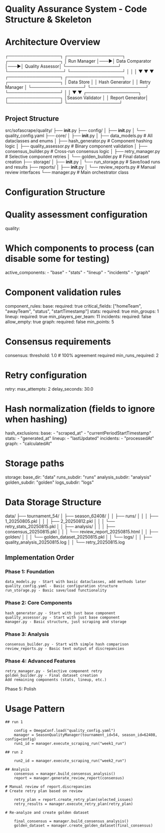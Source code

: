 # Quality Assurance System - Code Structure & Skeleton

# Architecture Overview 
┌─────────────────┐    ┌──────────────────┐    ┌─────────────────┐
│   Run Manager   │───▶│  Data Comparator │───▶│ Quality Assessor│
└─────────────────┘    └──────────────────┘    └─────────────────┘
         │                        │                       │
         ▼                        ▼                       ▼
┌─────────────────┐    ┌──────────────────┐    ┌─────────────────┐
│   Data Store    │    │   Hash Generator │    │  Retry Manager  │
└─────────────────┘    └──────────────────┘    └─────────────────┘
         │                                               │
         ▼                                               ▼
┌─────────────────┐                            ┌─────────────────┐
│Season Validator │                            │ Report Generator│
└─────────────────┘                            └─────────────────┘

## Project Structure
src/sofascrape/quality/
├── __init__.py
├── config/
│   ├── __init__.py
│   └── quality_config.yaml
├── core/
│   ├── __init__.py
│   ├── data_models.py      # All dataclasses and enums
│   ├── hash_generator.py   # Component hashing logic
│   ├── quality_assessor.py # Binary component validation
│   ├── consensus_builder.py # Cross-run consensus logic
│   ├── retry_manager.py    # Selective component retries
│   └── golden_builder.py   # Final dataset creation
├── storage/
│   ├── __init__.py
│   └── run_storage.py      # Save/load runs and results
├── reports/
│   ├── __init__.py
│   └── review_reports.py   # Manual review interfaces
└── manager.py              # Main orchestrator class


# Configuration Structure
# Quality assessment configuration
quality:
  # Which components to process (can disable some for testing)
  active_components:
    - "base"
    - "stats" 
    - "lineup"
    - "incidents"
    - "graph"

  # Component validation rules
  component_rules:
    base:
      required: true
      critical_fields: ["homeTeam", "awayTeam", "status", "startTimestamp"]
    stats:
      required: true
      min_groups: 1
    lineup:
      required: true
      min_players_per_team: 11
    incidents:
      required: false
      allow_empty: true
    graph:
      required: false
      min_points: 5

  # Consensus requirements
  consensus:
    threshold: 1.0  # 100% agreement required
    min_runs_required: 2

  # Retry configuration
  retry:
    max_attempts: 2
    delay_seconds: 30.0
    
  # Hash normalization (fields to ignore when hashing)
  hash_exclusions:
    base:
      - "scraped_at"
      - "currentPeriodStartTimestamp"
    stats:
      - "generated_at"
    lineup:
      - "lastUpdated"
    incidents:
      - "processedAt"
    graph:
      - "calculatedAt"

# Storage paths
storage:
  base_dir: "data"
  runs_subdir: "runs"
  analysis_subdir: "analysis" 
  golden_subdir: "golden"
  logs_subdir: "logs"

# Data Storage Structure
data/
├── tournament_54/
│   ├── season_62408/
│   │   ├── runs/
│   │   │   ├── 1_20250805.pkl
│   │   │   ├── 2_20250812.pkl
│   │   │   └── retry_stats_20250815.pkl
│   │   ├── analysis/
│   │   │   ├── consensus_20250815.pkl
│   │   │   └── review_report_20250815.html
│   │   ├── golden/
│   │   │   └── golden_dataset_20250815.pkl
│   │   └── logs/
│   │       ├── quality_analysis_20250815.log
│   │       └── retry_20250815.log

## Implementation Order
### Phase 1: Foundation

    data_models.py - Start with basic dataclasses, add methods later
    quality_config.yaml - Basic configuration structure
    run_storage.py - Basic save/load functionality

### Phase 2: Core Components

    hash_generator.py - Start with just base component
    quality_assessor.py - Start with just base component
    manager.py - Basic structure, just scraping and storage

### Phase 3: Analysis

    consensus_builder.py - Start with simple hash comparison
    review_reports.py - Basic text output of discrepancies

### Phase 4: Advanced Features

    retry_manager.py - Selective component retry
    golden_builder.py - Final dataset creation
    Add remaining components (stats, lineup, etc.)

Phase 5: Polish


# Usage Pattern

    ## run 1 

        config = OmegaConf.load("quality_config.yaml")
        manager = SeasonQualityManager(tournament_id=54, season_id=62408, config=config)
        run1_id = manager.execute_scraping_run("week1_run")

    ## run 2 

        run2_id = manager.execute_scraping_run("week2_run")

    ## Analysis
        consensus = manager.build_consensus_analysis()
        report = manager.generate_review_report(consensus)

    # Manual review of report.discrepancies
    # Create retry plan based on review

        retry_plan = report.create_retry_plan(selected_issues)
        retry_results = manager.execute_retry_plan(retry_plan)

    # Re-analyze and create golden dataset

        final_consensus = manager.build_consensus_analysis() 
        golden_dataset = manager.create_golden_dataset(final_consensus)

